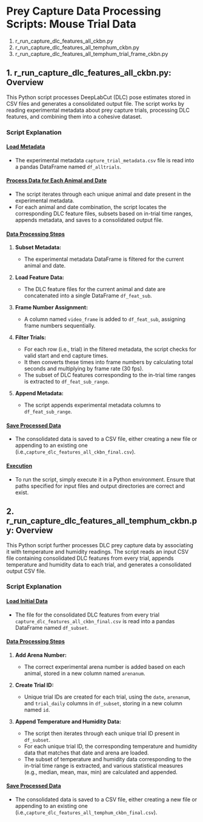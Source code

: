 # Prey Capture Data Processing Scripts: Mouse Trial Data

1. r_run_capture_dlc_features_all_ckbn.py
2. r_run_capture_dlc_features_all_temphum_ckbn.py
3. r_run_capture_dlc_features_all_temphum_trial_frame_ckbn.py

## 1. r_run_capture_dlc_features_all_ckbn.py: Overview
This Python script processes DeepLabCut (DLC) pose estimates stored in CSV files and generates a consolidated output file. The script works by reading experimental metadata about prey capture trials, processing DLC features, and combining them into a cohesive dataset.

### Script Explanation

#### <ins>Load Metadata</ins>
- The experimental metadata `capture_trial_metadata.csv` file is read into a pandas DataFrame named `df_alltrials`.

#### <ins>Process Data for Each Animal and Date</ins>
- The script iterates through each unique animal and date present in the experimental metadata.
- For each animal and date combination, the script locates the corresponding DLC feature files, subsets based on in-trial time ranges, appends metadata, and saves to a consolidated output file.

#### <ins>Data Processing Steps</ins>
1. **Subset Metadata:** 
    - The experimental metadata DataFrame is filtered for the current animal and date.
2. **Load Feature Data:**
    - The DLC feature files for the current animal and date are concatenated into a single DataFrame `df_feat_sub`.
3. **Frame Number Assignment:**
    - A column named `video_frame` is added to `df_feat_sub`, assigning frame numbers sequentially.

4. **Filter Trials:**
    - For each row (i.e., trial) in the filtered metadata, the script checks for valid start and end capture times.
    - It then converts these times into frame numbers by calculating total seconds and multiplying by frame rate (30 fps).
    - The subset of DLC features corresponding to the in-trial time ranges is extracted to `df_feat_sub_range`.

5. **Append Metadata:**
    - The script appends experimental metadata columns to `df_feat_sub_range`.

#### <ins>Save Processed Data</ins>
- The consolidated data is saved to a CSV file, either creating a new file or appending to an existing one (i.e.,`capture_dlc_features_all_ckbn_final.csv`).

#### <ins>Execution</ins>
- To run the script, simply execute it in a Python environment. Ensure that paths specified for input files and output directories are correct and exist.

## 2. r_run_capture_dlc_features_all_temphum_ckbn.py: Overview
This Python script further processes DLC prey capture data by associating it with temperature and humidity readings. The script reads an input CSV file containing consolidated DLC features from every trial, appends temperature and humidity data to each trial, and generates a consolidated output CSV file.

### Script Explanation

#### <ins>Load Initial Data</ins>
- The file for the consolidated DLC features from every trial `capture_dlc_features_all_ckbn_final.csv` is read into a pandas DataFrame named `df_subset`.

#### <ins>Data Processing Steps</ins>
1. **Add Arena Number:** 
    - The correct experimental arena number is added based on each animal, stored in a new column named `arenanum`.

2. **Create Trial ID:** 
    - Unique trial IDs are created for each trial, using the `date`, `arenanum`, and `trial_daily` columns in `df_subset`, storing in a new column named `id`.

3. **Append Temperature and Humidity Data:** 
    - The script then iterates through each unique trial ID present in `df_subset`.
    - For each unique trial ID, the corresponding temperature and humidity data that matches that date and arena are loaded.
    - The subset of temperature and humidity data corresponding to the in-trial time range is extracted, and various statistical measures (e.g., median, mean, max, min) are calculated and appended.

#### <ins>Save Processed Data</ins>
- The consolidated data is saved to a CSV file, either creating a new file or appending to an existing one (i.e.,`capture_dlc_features_all_temphum_ckbn_final.csv`).